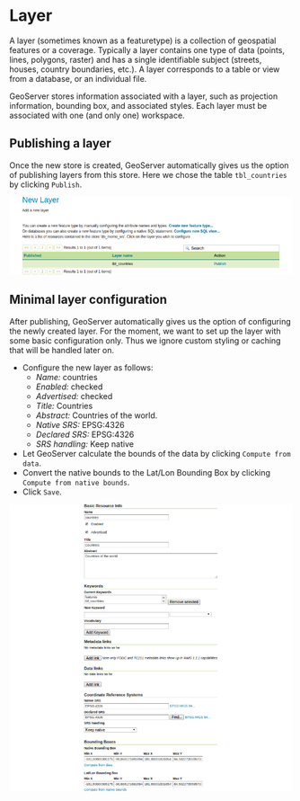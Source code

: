 # Layer

A layer (sometimes known as a featuretype) is a collection of geospatial
features or a coverage. Typically a layer contains one type of data (points,
lines, polygons, raster) and has a single identifiable subject (streets, houses,
country boundaries, etc.). A layer corresponds to a table or view from a
database, or an individual file.

GeoServer stores information associated with a layer, such as projection
information, bounding box, and associated styles. Each layer must be associated
with one (and only one) workspace.

## Publishing a layer

Once the new store is created, GeoServer automatically gives us the option of
publishing layers from this store. Here we chose the table `tbl_countries` by
clicking `Publish`.

![Publish a layer](../../../assets/add_vector_layer.png)

## Minimal layer configuration

After publishing, GeoServer automatically gives us the option of configuring the
newly created layer. For the moment, we want to set up the layer with some basic
configuration only. Thus we ignore custom styling or caching that will be
handled later on.

* Configure the new layer as follows:
    * *Name:* countries
    * *Enabled:* checked
    * *Advertised:* checked
    * *Title:* Countries
    * *Abstract:* Countries of the world.
    * *Native SRS:* EPSG:4326
    * *Declared SRS:* EPSG:4326
    * *SRS handling:* Keep native
* Let GeoServer calculate the bounds of the data by clicking
  `Compute from data`.
* Convert the native bounds to the Lat/Lon Bounding Box by clicking
  `Compute from native bounds`.
* Click `Save`.

![Publish a new layer](../../../assets/configure_vector_layer.png)
